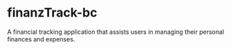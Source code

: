 # finanzTrack-bc
A financial tracking application that assists users in managing their personal finances and expenses.
